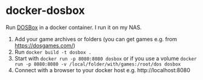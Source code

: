 # docker-dosbox

Run [DOSBox](https://www.dosbox.com/) in a docker container. I run it on my NAS.

1. Add your game archives or folders (you can get games e.g. from https://dosgames.com/)
2. Run `docker build -t dosbox .`
3. Start with `docker run -p 8080:8080 dosbox` or if you use a volume `docker run -p 8080:8080 -v /local/folder/with/games:/root/dos dosbox`
4. Connect with a browser to your docker host e.g. http://localhost:8080
